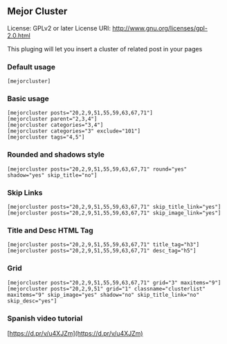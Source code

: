 
## Mejor Cluster
License: GPLv2 or later
License URI: http://www.gnu.org/licenses/gpl-2.0.html

This pluging will let you insert a cluster of related post in your pages

### Default usage

    [mejorcluster]

### Basic usage

    [mejorcluster posts="20,2,9,51,55,59,63,67,71"]
    [mejorcluster parent="2,3,4"]
    [mejorcluster categories="3,4"]
    [mejorcluster categories="3" exclude="101"]
    [mejorcluster tags="4,5"]

### Rounded and shadows style

    [mejorcluster posts="20,2,9,51,55,59,63,67,71" round="yes" shadow="yes" skip_title="no"]

### Skip Links

    [mejorcluster posts="20,2,9,51,55,59,63,67,71" skip_title_link="yes"]
    [mejorcluster posts="20,2,9,51,55,59,63,67,71" skip_image_link="yes"]

### Title and Desc HTML Tag

    [mejorcluster posts="20,2,9,51,55,59,63,67,71" title_tag="h3"]
    [mejorcluster posts="20,2,9,51,55,59,63,67,71" desc_tag="h5"]

### Grid

    [mejorcluster posts="20,2,9,51,55,59,63,67,71" grid="3" maxitems="9"]
    [mejorcluster posts="20,2,9,51" grid="1" classname="clusterlist" maxitems="9" skip_image="yes" shadow="no" skip_title_link="no" skip_desc="yes"]

### Spanish video tutorial

[https://d.pr/v/u4XJZm](https://d.pr/v/u4XJZm)
